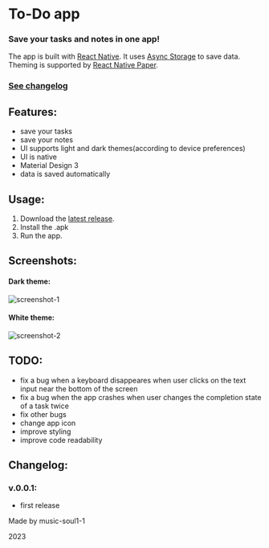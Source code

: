 # To-Do app

### Save your tasks and notes in one app!
The app is built with [React Native](https://reactnative.dev/).
It uses [Async Storage](https://react-native-async-storage.github.io/async-storage/) to save data.
Theming is supported by [React Native Paper](https://reactnativepaper.com/).

### [See changelog](https://github.com/music-soul1-1/to-do-app#changelog)

## Features:
* save your tasks
* save your notes
* UI supports light and dark themes(according to device preferences)
* UI is native
* Material Design 3
* data is saved automatically

## Usage:
1. Download the [latest release](https://github.com/music-soul1-1/to-do-app/releases).
2. Install the .apk
3. Run the app.

## Screenshots:

#### Dark theme:
![screenshot-1](https://user-images.githubusercontent.com/72669184/235497284-63635ed7-65b5-4934-80e7-31dcb0ae691f.jpg)
#### White theme:
![screenshot-2](https://user-images.githubusercontent.com/72669184/235497290-4255c0e5-6c9c-4c08-b33e-6f663d485f96.jpg)


## TODO:
* fix a bug when a keyboard disappeares when user clicks on the text input near the bottom of the screen
* fix a bug when the app crashes when user changes the completion state of a task twice
* fix other bugs
* change app icon
* improve styling
* improve code readability

## Changelog:

### v.0.0.1:
* first release


Made by music-soul1-1

2023
